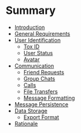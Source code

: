 # Summary

* [Introduction](README.md)
* [General Requirements](general_requirements/general_requirements.md)
* [User Identification]()
    * [Tox ID](user_identification/tox_id.md)
    * [User Status](user_identification/user_status.md)
    * [Avatar](user_identification/avatar.md)
* [Communication]()
    * [Friend Requests](communication/friend_requests.md)
    * [Group Chats](communication/group_chats.md)
    * [Calls](communication/calls.md)
    * [File Transfers](communication/file_transfers.md)
    * [Message Formatting](communication/message_formatting.md)
* [Message Persistence](message_persistence/message_persistence.md)
* [Data Storage](data_storage/data_storage.md)
    * [Export Format](data_storage/export_format.md)
* [Rationale](rationale/rationale.md)
